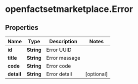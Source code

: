 # openfactsetmarketplace.Error

## Properties

Name | Type | Description | Notes
------------ | ------------- | ------------- | -------------
**id** | **String** | Error UUID | 
**title** | **String** | Error message | 
**code** | **String** | Error code | 
**detail** | **String** | Error detail | [optional] 


